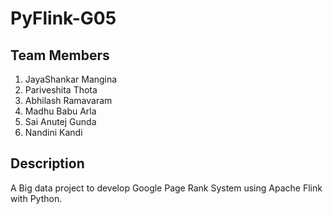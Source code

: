 # PyFlink-G05

## Team Members
1. JayaShankar Mangina
2. Pariveshita Thota
3. Abhilash Ramavaram
4. Madhu Babu Arla
5. Sai Anutej Gunda
6. Nandini Kandi

## Description

A Big data project to develop Google Page Rank System using Apache Flink with Python.
